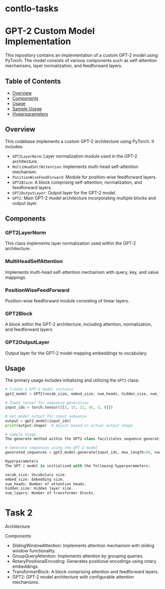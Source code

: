 # contlo-tasks
# GPT-2 Custom Model Implementation

This repository contains an implementation of a custom GPT-2 model using PyTorch. The model consists of various components such as self-attention mechanisms, layer normalization, and feedforward layers.

## Table of Contents

- [Overview](#overview)
- [Components](#components)
- [Usage](#usage)
- [Sample Usage](#sample-usage)
- [Hyperparameters](#hyperparameters)

## Overview

This codebase implements a custom GPT-2 architecture using PyTorch. It includes:

- `GPT2LayerNorm`: Layer normalization module used in the GPT-2 architecture.
- `MultiHeadSelfAttention`: Implements multi-head self-attention mechanism.
- `PositionWiseFeedForward`: Module for position-wise feedforward layers.
- `GPT2Block`: A block comprising self-attention, normalization, and feedforward layers.
- `GPT2OutputLayer`: Output layer for the GPT-2 model.
- `GPT2`: Main GPT-2 model architecture incorporating multiple blocks and output layer.

## Components

### GPT2LayerNorm

This class implements layer normalization used within the GPT-2 architecture.

### MultiHeadSelfAttention

Implements multi-head self-attention mechanism with query, key, and value mappings.

### PositionWiseFeedForward

Position-wise feedforward module consisting of linear layers.

### GPT2Block

A block within the GPT-2 architecture, including attention, normalization, and feedforward layers.

### GPT2OutputLayer

Output layer for the GPT-2 model mapping embeddings to vocabulary.

## Usage

The primary usage includes initializing and utilizing the `GPT2` class:

```python
# Create a GPT-2 model instance
gpt2_model = GPT2(vocab_size, embed_size, num_heads, hidden_size, num_layers)

# Input tensor for sequence generation
input_ids = torch.tensor([[2, 15, 22, 45, 3, 0]])

# Get model output for input sequence
output = gpt2_model(input_ids)
print(output.shape)  # Adjust based on actual output shape

# Sample Usage
The generate method within the GPT2 class facilitates sequence generation:

# Generate sequences using the GPT-2 model
generated_sequences = gpt2_model.generate(input_ids, max_length=50, num_return_sequences=1, temperature=0.7)

Hyperparameters
The GPT-2 model is initialized with the following hyperparameters:

vocab_size: Vocabulary size.
embed_size: Embedding size.
num_heads: Number of attention heads.
hidden_size: Hidden layer size.
num_layers: Number of transformer blocks.

```

# Task 2

Architecture

Components
- SlidingWindowAttention: Implements attention mechanism with sliding window functionality.
- GroupQueryAttention: Implements attention by grouping queries.
- RotaryPositionalEncoding: Generates positional encodings using rotary embeddings.
- TransformerBlock: A block comprising attention and feedforward layers.
- GPT2: GPT-2 model architecture with configurable attention mechanisms.
